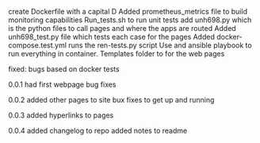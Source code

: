 create Dockerfile with a capital D
Added prometheus_metrics file to build monitoring capabilities
Run_tests.sh to run unit tests
add unh698.py which is the python files to call pages and where the apps are routed 
Added unh698_test.py file which tests each case for the pages
Added docker-compose.test.yml runs the ren-tests.py script
Use and ansible playbook to run everything in container.
Templates folder to for the web pages

fixed:
bugs based on docker tests

0.0.1
had first webpage
bug fixes

0.0.2
added other pages to site
bux fixes to get up and running 

0.0.3
added hyperlinks to pages

0.0.4
added changelog to repo 
added notes to readme